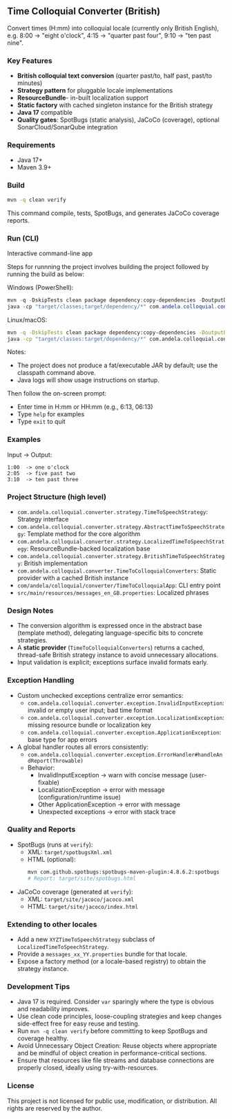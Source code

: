 ## Time Colloquial Converter (British)

Convert times (H:mm) into colloquial locale (currently only British English), e.g. 8:00 → "eight o'clock", 4:15 → "quarter past four", 9:10 → "ten past nine".

### Key Features
- **British colloquial text conversion** (quarter past/to, half past, past/to minutes)
- **Strategy pattern** for pluggable locale implementations
- **ResourceBundle**- in-built localization support
- **Static factory** with cached singleton instance for the British strategy
- **Java 17** compatible
- **Quality gates**: SpotBugs (static analysis), JaCoCo (coverage), optional SonarCloud/SonarQube integration

### Requirements
- Java 17+
- Maven 3.9+

### Build
```bash
mvn -q clean verify
```
This command compile, tests, SpotBugs, and generates JaCoCo coverage reports.

### Run (CLI)
Interactive command-line app

Steps for runnning the project involves building the project followed by running the build as below:

Windows (PowerShell):
```powershell
mvn -q -DskipTests clean package dependency:copy-dependencies -DoutputDirectory=target/dependency
java -cp "target/classes;target/dependency/*" com.andela.colloquial.converter.TimeToColloquialApp
```

Linux/macOS:
```bash
mvn -q -DskipTests clean package dependency:copy-dependencies -DoutputDirectory=target/dependency
java -cp "target/classes:target/dependency/*" com.andela.colloquial.converter.TimeToColloquialApp
```

Notes:
- The project does not produce a fat/executable JAR by default; use the classpath command above.
- Java logs will show usage instructions on startup.

Then follow the on-screen prompt:
- Enter time in H:mm or HH:mm (e.g., 6:13, 06:13)
- Type `help` for examples
- Type `exit` to quit

### Examples
Input → Output:
```text
1:00  -> one o'clock
2:05  -> five past two
3:10  -> ten past three
```

### Project Structure (high level)
- `com.andela.colloquial.converter.strategy.TimeToSpeechStrategy`: Strategy interface
- `com.andela.colloquial.converter.strategy.AbstractTimeToSpeechStrategy`: Template method for the core algorithm
- `com.andela.colloquial.converter.strategy.LocalizedTimeToSpeechStrategy`: ResourceBundle-backed localization base
- `com.andela.colloquial.converter.strategy.BritishTimeToSpeechStrategy`: British implementation
- `com.andela.colloquial.converter.TimeToColloquialConverters`: Static provider with a cached British instance
- `com/andela/colloquial/converter/TimeToColloquialApp`: CLI entry point
- `src/main/resources/messages_en_GB.properties`: Localized phrases

### Design Notes
- The conversion algorithm is expressed once in the abstract base (template method), delegating language-specific bits to concrete strategies.
- A **static provider** (`TimeToColloquialConverters`) returns a cached, thread-safe British strategy instance to avoid unnecessary allocations.
- Input validation is explicit; exceptions surface invalid formats early.

### Exception Handling
- Custom unchecked exceptions centralize error semantics:
  - `com.andela.colloquial.converter.exception.InvalidInputException`: invalid or empty user input; bad time format
  - `com.andela.colloquial.converter.exception.LocalizationException`: missing resource bundle or localization key
  - `com.andela.colloquial.converter.exception.ApplicationException`: base type for app errors
- A global handler routes all errors consistently:
  - `com.andela.colloquial.converter.exception.ErrorHandler#handleAndReport(Throwable)`
  - Behavior:
    - InvalidInputException → warn with concise message (user-fixable)
    - LocalizationException → error with message (configuration/runtime issue)
    - Other ApplicationException → error with message
    - Unexpected exceptions → error with stack trace

### Quality and Reports
- SpotBugs (runs at `verify`):
  - XML: `target/spotbugsXml.xml`
  - HTML (optional):
    ```bash
    mvn com.github.spotbugs:spotbugs-maven-plugin:4.8.6.2:spotbugs
    # Report: target/site/spotbugs.html
    ```
- JaCoCo coverage (generated at `verify`):
  - XML: `target/site/jacoco/jacoco.xml`
  - HTML: `target/site/jacoco/index.html`


### Extending to other locales
- Add a new `XYZTimeToSpeechStrategy` subclass of `LocalizedTimeToSpeechStrategy`.
- Provide a `messages_xx_YY.properties` bundle for that locale.
- Expose a factory method (or a locale-based registry) to obtain the strategy instance.

### Development Tips
- Java 17 is required. Consider `var` sparingly where the type is obvious and readability improves.
- Use clean code principles, loose-coupling strategies  and keep changes side-effect free for easy reuse and testing.
- Run `mvn -q clean verify` before committing to keep SpotBugs and coverage healthy.
- Avoid Unnecessary Object Creation: Reuse objects where appropriate and be mindful of object creation in performance-critical sections.
- Ensure that resources like file streams and database connections are properly closed, ideally using try-with-resources.

### License

This project is not licensed for public use, modification, or distribution. All rights are reserved by the author.



